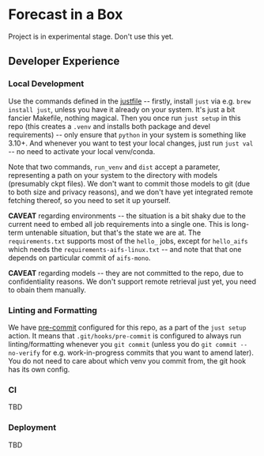 # Forecast in a Box

Project is in experimental stage. Don't use this yet.

## Developer Experience
### Local Development
Use the commands defined in the [justfile](./justfile) -- firstly, install `just` via e.g. `brew install just`, unless you have it already on your system.
It's just a bit fancier Makefile, nothing magical.
Then you once run `just setup` in this repo (this creates a `.venv` and installs both package and devel requirements) -- only ensure that `python` in your system is something like 3.10+.
And whenever you want to test your local changes, just run `just val` -- no need to activate your local venv/conda.

Note that two commands, `run_venv` and `dist` accept a parameter, representing a path on your system to the directory with models (presumably ckpt files).
We don't want to commit those models to git (due to both size and privacy reasons), and we don't have yet integrated remote fetching thereof, so you need to set it up yourself.

**CAVEAT** regarding environments -- the situation is a bit shaky due to the current need to embed all job requirements into a single one.
This is long-term untenable situation, but that's the state we are at.
The `requirements.txt` supports most of the `hello_` jobs, except for `hello_aifs` which needs the `requirements-aifs-linux.txt` -- and note that that one depends on particular commit of `aifs-mono`.

**CAVEAT** regarding models -- they are not committed to the repo, due to confidentiality reasons.
We don't support remote retrieval just yet, you need to obain them manually.

### Linting and Formatting
We have [pre-commit](https://pre-commit.com/) configured for this repo, as a part of the `just setup` action. It means that `.git/hooks/pre-commit` is configured to always run linting/formatting whenever you `git commit` (unless you do `git commit --no-verify` for e.g. work-in-progress commits that you want to amend later). You do not need to care about which venv you commit from, the git hook has its own config.

### CI
TBD

### Deployment
TBD
